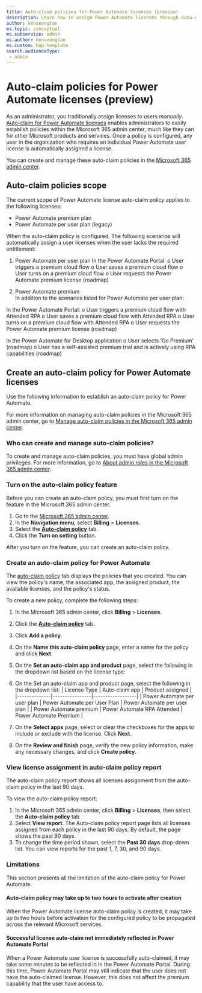 ```yaml
---
title: Auto-claim policies for Power Automate licenses (preview)
description: Learn how to assign Power Automate licenses through auto-claim policies.
author: kenseongtan
ms.topic: conceptual
ms.subservice: admin
ms.author: kenseongtan
ms.custom: bap-template
search.audienceType: 
 - admin
---
```


# Auto-claim policies for Power Automate licenses (preview)
As an administrator, you traditionally assign licenses to users _manually_. [Auto-claim for Power Automate licenses](/microsoft-365/commerce/licenses/manage-auto-claim-policies) enables administrators to easily establish policies within the Microsoft 365 admin center, much like they can for other Microsoft products and services. Once a policy is configured, any user in the organization who requires an individual Power Automate user license is automatically assigned a license.

You can create and manage these auto-claim policies in the [Microsoft 365 admin center](https://go.microsoft.com/fwlink/?linkid=2259913).

## Auto-claim policies scope
The current scope of Power Automate license auto-claim policy applies to the following licenses:
- Power Automate premium plan
- Power Automate per user plan (legacy)

When the auto-claim policy is configured, The following scenarios will automatically assign a user licenses when the user lacks the required entitlement:


1. Power Automate per user plan
In the Power Automate Portal:
o	User triggers a premium cloud flow 
o	User saves a premium cloud flow
o	User turns on a premium cloud flow
o	User requests the Power Automate premium license (roadmap)

1. Power Automate premium	
In addition to the scenarios listed for Power Automate per user plan:

In the Power Automate Portal:
o	User triggers a premium cloud flow with Attended RPA
o	User saves a premium cloud flow with Attended RPA
o	User turns on a premium cloud flow with Attended RPA
o	User requests the Power Automate premium license (roadmap)

In the Power Automate for Desktop application
o	User selects ‘Go Premium’ (roadmap)
o	User has a self-assisted premium trial and is actively using RPA capabilities (roadmap)

## Create an auto-claim policy for Power Automate licenses
Use the following information to establish an auto-claim policy for Power Automate.

For more information on managing auto-claim policies in the Microsoft 365 admin center, go to [Manage auto-claim policies in the Microsoft 365 admin center](/microsoft-365/commerce/licenses/manage-auto-claim-policies).

### Who can create and manage auto-claim policies?
To create and manage auto-claim policies, you must have global admin privileges. For more information, go to [About admin roles in the Microsoft 365 admin center](/microsoft-365/admin/add-users/about-admin-roles).

### Turn on the auto-claim policy feature
Before you can create an auto-claim policy, you must first turn on the feature in the Microsoft 365 admin center.  

1.	Go to the [Microsoft 365 admin center](https://go.microsoft.com/fwlink/?linkid=2259913).
1.	In the **Navigation menu**, select **Billing** > **Licenses**.
1.	Select the [**Auto-claim policy**](https://admin.microsoft.com/adminportal/home?#/licenses/autoclaimpolicies) tab.
1.	Click the **Turn on setting** button.

After you turn on the feature, you can create an auto-claim policy.

### Create an auto-claim policy for Power Automate
The [auto-claim policy](https://admin.microsoft.com/adminportal/home?#/licenses/autoclaimpolicies) tab displays the policies that you created. You can view the policy's name, the associated app, the assigned product, the available licenses, and the policy's status. 

To create a new policy, complete the following steps:
1.	In the Microsoft 365 admin center, click **Billing** > **Licenses**.
1.	Click the [**Auto-claim policy**](https://admin.microsoft.com/adminportal/home?#/licenses/autoclaimpolicies) tab.
1.	Click **Add a policy**.
1.	On the **Name this auto-claim policy** page, enter a name for the policy and click **Next**.
1.	On the **Set an auto-claim app and product** page, select the following in the dropdown list based on the license type: 
1.	On the Set an auto-claim app and product page, select the following in the dropdown list:
| License Type | Auto-claim app | Product assigned |
|--------------|----------------|------------------|
| Power Automate per user plan | Power Automate per User Plan | Power Automate per user plan |
| Power Automate premium | Power Automate RPA Attended | Power Automate Premium |

1.	On the **Select apps** page, select or clear the checkboxes for the apps to include or exclude with the license.	Click **Next**.
1.	On the **Review and finish** page, verify the new policy information, make any necessary changes, and click **Create policy**.

### View license assignment in auto-claim policy report
The auto-claim policy report shows all licenses assignment from the auto-claim policy in the last 90 days.

To view the auto-claim policy report:
1.	In the Microsoft 365 admin center, click **Billing** > **Licenses**, then select the **Auto-claim policy** tab
1.	Select **View report**. The Auto-claim policy report page lists all licenses assigned from each policy in the last 90 days. By default, the page shows the past 90 days.
1.	To change the time period shown, select the **Past 30 days** drop-down list. You can view reports for the past 1, 7, 30, and 90 days.

### Limitations
This section presents all the limitation of the auto-claim policy for Power Automate.

#### Auto-claim policy may take up to two hours to activate after creation
When the Power Automate license auto-claim policy is created, it may take up to two hours before activation for the configured policy to be propagated across the relevant Microsoft services.

#### Successful license auto-claim not immediately reflected in Power Automate Portal
When a Power Automate user license is successfully auto-claimed, it may take some minutes to be reflected in in the Power Automate Portal. During this time, Power Automate Portal may still indicate that the user does not have the auto-claimed license. However, this does not affect the premium capability that the user have access to.


